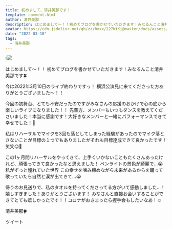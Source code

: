 ```yaml
---
title: 初めまして、清井美那です！
template: comment.html
author: 清井美那
description: はじめまして〜！！初めてブログを書かせていただきます！みなるんこと清井美那です🍀今は2022年3月10日のライブ終わりですっ！横浜公演見に来てくださった方ありがとうございました〜！！今回の...
avatar: https://cdn.jsdelivr.net/gh/zzzhxxx/227WiKi@master/docs/assets/photo/avatar/mina.jpg
date: "2022-03-10"
tags:
  - 清井美那
---
```


!![](https://cdn.jsdelivr.net/gh/zzzhxxx/227WiKi-image@master/blog-image/mina-2022-03-10_1.jpg)





はじめまして〜！！
初めてブログを書かせていただきます！みなるんこと清井美那です🍀

今は2022年3月10日のライブ終わりですっ！
横浜公演見に来てくださった方ありがとうございました〜！！

今回の初舞台、とても不安だったのですがみなさんの応援のおかげで心の底から楽しいライブになりました！！
先輩方、メンバーもいつもダンスを教えてくださいました！本当に感謝です！大好きなメンバーと一緒にパフォーマンスできて幸せでした！🥰

私はリハーサルでマイクを3回も落としてしまった経験があったのでマイク落とさないことが目標の１つでもありましたがそれも目標達成できて良かったです！笑笑😊💪

この1ヶ月間リハーサルをやってきて、上手くいかないこともたくさんあったけれど、頑張ってきて良かったなと思えました！
ペンライトの景色が綺麗で…😭
私がずっと憧れていた世界
この幸せを噛み締めながら未来があるからを踊って歌っていたら自然と涙が出てきて…😭

帰りのお見送りで、私のタオルを持ってくださってる方がいて感動しました…！嬉しすぎました！ありがとうございます！
みなさんと直接お会いすることができてとても嬉しかったです！！コロナがおさまったら握手会もしたいなあ！☺️


清井美那🍀


ツイート



